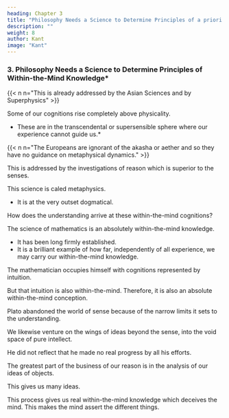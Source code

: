 ```yaml
---
heading: Chapter 3
title: "Philosophy Needs a Science to Determine Principles of a priori Knowledge" 
description: ""
weight: 8
author: Kant
image: "Kant"
---
```



### 3. Philosophy Needs a Science to Determine Principles of Within-the-Mind Knowledge*


{{< n n="This is already addressed by the Asian Sciences and by Superphysics" >}}

<!-- ### III. Philosophy stands in need of a Science which shall Determine the Possibility, Principles, and Extent of Human Knowledge "a priori" -->

<!-- Of far more importance than all that has been above said, is the consideration that certain of  -->

Some of our cognitions rise completely above physicality. 

<!-- the sphere of all possible experience, and by means of conceptions, to which there exists in the whole extent of experience no corresponding object, seem to extend the range of our judgements beyond its bounds.  -->

- These are in the transcendental or supersensible sphere where our experience cannot guide us.*

{{< n n="The Europeans are ignorant of the akasha or aether and so they have no guidance on metaphysical dynamics." >}}

This is addressed by the investigations of reason which is superior to the senses.

 <!-- which, on account of their importance, we consider far preferable to, and as having a far more elevated aim than, all that the understanding can achieve within the sphere of sensuous phenomena.  -->

<!-- So high a value do we set upon these investigations, that even at the risk of error, we persist in following them out, and permit neither doubt nor disregard nor indifference to restrain us from the pursuit. These unavoidable problems of mere pure reason are God, freedom (of will), and immortality.  -->


This science is caled metaphysics.
- It is at the very outset dogmatical.

 <!-- that is, it confidently takes upon itself the execution of this task without any previous investigation of the ability or inability of reason for such an undertaking. -->

<!-- Now the safe ground of experience being thus abandoned, it seems nevertheless natural that we should hesitate to erect a building with the cognitions we possess, without knowing whence they come, and on the strength of principles, the origin of which is undiscovered. Instead of thus trying to build without a foundation, it is rather to be expected that we should long ago have put the question,  -->


How does the understanding arrive at these within-the-mind cognitions?

<!-- , and what is the extent, validity, and worth which they may possess? We say, "This is natural enough," meaning by the word natural, that which is consistent with a just and reasonable way of thinking; but if we understand by the term, that which usually happens, nothing indeed could be more natural and more comprehensible than that this investigation should be left long unattempted.  -->

<!-- For one part of our pure knowledge,  -->

The science of mathematics is an absolutely within-the-mind knowledge.
- It has been long firmly established.
- It is a brilliant example of how far, independently of all experience, we may carry our within-the-mind knowledge.


<!-- and thus leads us to form flattering expectations with regard to others, though these may be of quite a different nature. Besides, when we get beyond the bounds of experience, we are of course safe from opposition in that quarter; and the charm of widening the range of our knowledge is so great that, unless we are brought to a standstill by some evident contradiction, we hurry on undoubtingly in our course. This, however, may be avoided, if we are sufficiently cautious in the construction of our fictions, which are not the less fictions on that account. -->


The mathematician occupies himself with cognitions represented by intuition.

But that intuition is also within-the-mind. Therefore, it is also an absolute within-the-mind conception.  

<!--  can itself be given a priori, and 

  is hardly to be distinguished from a mere pure conception.  -->

<!-- Deceived by such a proof of the power of reason, we can perceive no limits to the extension of our knowledge. 

The light dove cleaving in free flight the thin air, whose resistance it feels, might imagine that her movements would be far more free and rapid in airless space. -->

Plato abandoned the world of sense because of the narrow limits it sets to the understanding.

We likewise venture on the wings of ideas beyond the sense, into the void space of pure intellect. 

He did not reflect that he made no real progress by all his efforts.

<!-- for he met with no resistance which might serve him for a support, as it were, whereon to rest, and on which he might apply his powers, in order to let the intellect acquire momentum for its progress.

It is, indeed, the common fate of human reason in speculation, to finish the imposing edifice of thought as rapidly as possible, and then for the first time to begin to examine whether the foundation is a solid one or no.  -->

<!-- Arrived at this point, all sorts of excuses are sought after, in order to console us for its want of stability, or rather, indeed, to enable Us to dispense altogether with so late and dangerous an investigation. 

But what frees us during the process of building from all apprehension or suspicion, and flatters us into the belief of its solidity, is this. -->

The greatest part of the business of our reason is in the analysis of our ideas of objects. 

<!-- the ideas  conceptions which we already possess of objects.  -->

This gives us many ideas. 

<!-- By this means we gain a multitude of cognitions, which although really nothing more than elucidations or explanations of that which (though in a confused manner) was already thought in our conceptions, are, at least in respect of their form, prized as new introspections;  -->

<!-- whilst, so far as regards their matter or content, we have really made no addition to our conceptions, but only disinvolved them.  -->

This process gives us real within-the-mind knowledge which deceives the mind. This makes the mind assert the different things. 

<!-- , which has a sure progress and useful results, reason, deceived by this, slips in, without being itself aware of it, assertions of a quite different kind; in which, to given conceptions it adds others, a priori indeed, but entirely foreign to them, without our knowing how it arrives at these, and, indeed, without such a question ever suggesting itself. I shall therefore at once proceed to examine the difference between these two modes of knowledge. -->
